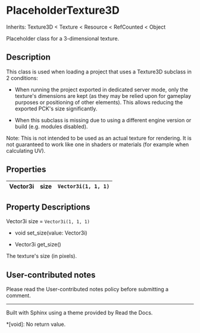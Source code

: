 # PlaceholderTexture3D

Inherits: Texture3D < Texture < Resource < RefCounted < Object

Placeholder class for a 3-dimensional texture.

## Description

This class is used when loading a project that uses a Texture3D subclass in 2
conditions:

  * When running the project exported in dedicated server mode, only the texture's dimensions are kept (as they may be relied upon for gameplay purposes or positioning of other elements). This allows reducing the exported PCK's size significantly.

  * When this subclass is missing due to using a different engine version or build (e.g. modules disabled).

Note: This is not intended to be used as an actual texture for rendering. It
is not guaranteed to work like one in shaders or materials (for example when
calculating UV).

## Properties

Vector3i | size | `Vector3i(1, 1, 1)`  
---|---|---  
  
## Property Descriptions

Vector3i size = `Vector3i(1, 1, 1)`

  * void set_size(value: Vector3i)

  * Vector3i get_size()

The texture's size (in pixels).

## User-contributed notes

Please read the User-contributed notes policy before submitting a comment.

* * *

Built with Sphinx using a theme provided by Read the Docs.

  *[void]: No return value.

